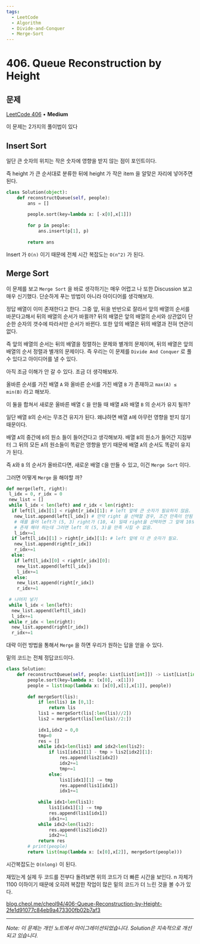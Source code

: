 ```yaml
---
tags:
  - LeetCode
  - Algorithm
  - Divide-and-Conquer
  - Merge-Sort
---
```


# 406. Queue Reconstruction by Height

## 문제

[LeetCode 406](https://leetcode.com/problems/queue-reconstruction-by-height/) • **Medium**

이 문제는 2가지의 풀이법이 있다

## Insert Sort

일단 큰 숫자의 위치는 작은 숫자에 영향을 받지 않는 점이 포인트이다.

즉 height 가 큰 순서대로 분류한 뒤에 height 가 작은 item 을 알맞은 자리에 넣어주면 된다.

```python
class Solution(object):
    def reconstructQueue(self, people):
        ans = []
        
        people.sort(key=lambda x: [-x[0],x[1]])
        
        for p in people:
            ans.insert(p[1], p)
            
        return ans
```

Insert 가 `O(n)` 이기 때문에 전체 시간 복잡도는 `O(n^2)` 가 된다.

## Merge Sort

이 문제를 보고 `Merge Sort` 을 바로 생각하기는 매우 어렵고 나 또한 Discussion 보고 매우 신기했다. 단순하게 푸는 방법이 아니라 아이디어를 생각해보자.

정답 배열이 이미 존재한다고 한다. 그중 앞, 뒤을 반반으로 잘라서 앞의 배열의 순서를 바꾼다고해서 뒤의 배열의 순서가 바뀔까? 뒤의 배열은 앞의 배열의 순서와 상관없이 단순한 순자의 갯수에 따라서만 순서가 바뀐다. 또한 앞의 배열은 뒤의 배열과 전혀 연관이 없다.

즉 앞의 배열의 순서는 뒤의 배열을 정렬하는 문제와 별개의 문제이며, 뒤의 배열은 앞의 배열의 순서 정렬과 별개의 문제이다. 즉 우리는 이 문제를 `Divide And Conquer` 로 풀 수 있다고 아이디어를 낼 수 있다.

아직 조금 이해가 안 갈 수 있다. 조금 더 생각해보자.

올바른 순서를 가진 배열 `A` 와 올바른 순서를 가진 배열 `B` 가 존재하고 `max(A) ≤ min(B)` 라고 해보자.

이 둘을 합쳐서 새로운 올바른 배열 `C` 을 만들 때 배열 `A`와 배열 `B` 의 순서가 유지 될까?

일단 배열 `B`의 순서는 무조건 유지가 된다. 왜냐하면 배열 `A`에 아무런 영향을 받지 않기 때문이다.

배열 `A`의 중간에 `B`의 원소 들이 들어간다고 생각해보자. 배열 `B`의 원소가 들어간 지점부터 그 뒤의 모든 `A`의 원소들이 똑같은 영향을 받기 때문에 배열 `A`의 순서도 똑같이 유지가 된다.

즉 `A`와 `B` 의 순서가 올바르다면, 새로운 배열 `C`을 만들 수 있고, 이건 `Merge Sort` 이다.

그러면 어떻게 `Merge` 을 해야할 까?

```python
def merge(left, right):
 l_idx = 0, r_idx = 0
 new_list = []
 while l_idx < len(left) and r_idx < len(right):
  if left[l_idx][1] < right[r_idx][1]: # left 앞에 큰 숫자가 필요하지 않음.
   new_list.append(left[l_idx]) # 만약 right 을 선택할 경우, 조건 만족이 안됨
   # 예를 들어 left가 (5, 3) right가 (10, 4) 일때 right을 선택하면 그 앞에 10보다 큰 수가 4개가
   # 존재 해야 하는데 그러면 left 의 (5, 3)을 만족 시킬 수 없음.
   l_idx+=1
  if left[l_idx][1] > right[r_idx][1]: # left 앞에 더 큰 숫자가 필요.
   new_list.append(right[r_idx]) 
   r_idx+=1
  else:
   if left[l_idx][0] < right[r_idx][0]:
    new_list.append(left[l_idx])
    l_idx+=1
   else:
    new_list.append(right[r_idx])
    r_idx+=1
 
 # 나머지 넣기
 while l_idx < len(left):
  new_list.append(left[l_idx])
  l_idx+=1
 while r_idx < len(right):
  new_list.append(right[r_idx])
  r_idx+=1
```

대략 이런 방법을 통해서 `Merge` 을 하면 우리가 원하는 답을 얻을 수 있다.

밑의 코드는 전체 정답코드이다.

```python
class Solution:
    def reconstructQueue(self, people: List[List[int]]) -> List[List[int]]:
        people.sort(key=lambda x: (x[0], -x[1]))
        people = list(map(lambda x: [x[0],x[1],x[1]], people))
        
        def mergeSort(lis):
            if len(lis) in [0,1]:
                return lis
            lis1 = mergeSort(lis[:len(lis)//2])
            lis2 = mergeSort(lis[len(lis)//2:])
            
            idx1,idx2 = 0,0
            tmp=0
            res = []
            while idx1<len(lis1) and idx2<len(lis2):
                if lis1[idx1][1] - tmp > lis2[idx2][1]:
                    res.append(lis2[idx2])
                    idx2+=1
                    tmp+=1
                else:
                    lis1[idx1][1] -= tmp
                    res.append(lis1[idx1])
                    idx1+=1
                
            while idx1<len(lis1):
                lis1[idx1][1] -= tmp
                res.append(lis1[idx1])
                idx1+=1
            while idx2<len(lis2):
                res.append(lis2[idx2])
                idx2+=1
            return res
        # print(people)
        return list(map(lambda x: [x[0],x[2]], mergeSort(people)))
```

시간복잡도는 `O(nlong)` 이 된다.

재밌는게 실제 두 코드를 전부다 돌려보면 위의 코드가 더 빠른 시간을 보인다. n 자체가 1100 이하이기 때문에 오히려 복잡한 작업이 많은 밑의 코드가 더 느린 것을 볼 수가 있다.

[blog.cheol.me/cheol94/406-Queue-Reconstruction-by-Height-2fe1d91077c84eb9a473300fb02b7af3](http://blog.cheol.me/cheol94/406-Queue-Reconstruction-by-Height-2fe1d91077c84eb9a473300fb02b7af3)

---

*Note: 이 문제는 개인 노트에서 마이그레이션되었습니다. Solution은 지속적으로 개선되고 있습니다.*
